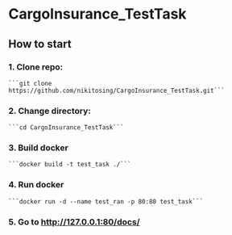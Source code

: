 # CargoInsurance_TestTask
## How to start
### 1. Clone repo:
	```git clone https://github.com/nikitosing/CargoInsurance_TestTask.git```
### 2. Change directory:
	```cd CargoInsurance_TestTask```
### 3. Build docker 
	```docker build -t test_task ./```
### 4. Run docker
	```docker run -d --name test_ran -p 80:80 test_task```
### 5. Go to http://127.0.0.1:80/docs/